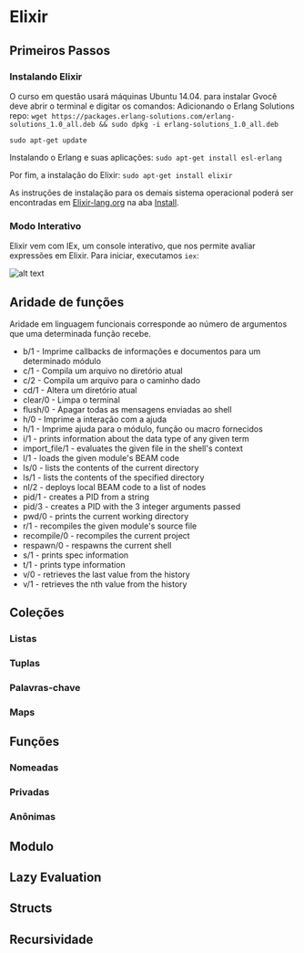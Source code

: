 # Elixir

## Primeiros Passos

### Instalando Elixir

O curso em questão usará máquinas Ubuntu 14.04.
para instalar Gvocê deve abrir o terminal e digitar os comandos:
Adicionando o Erlang Solutions repo:
`wget https://packages.erlang-solutions.com/erlang-solutions_1.0_all.deb && sudo dpkg -i erlang-solutions_1.0_all.deb`

`sudo apt-get update`

Instalando o Erlang e suas aplicações:
`sudo apt-get install esl-erlang`

Por fim, a instalação do Elixir:
`sudo apt-get install elixir`

As instruções de instalação para os demais sistema operacional poderá ser encontradas em [Elixir-lang.org](https://elixir-lang.org/) na aba [Install](https://elixir-lang.org/install.html).

### Modo Interativo

Elixir vem com IEx, um console interativo, que nos permite avaliar expressões em Elixir.
Para iniciar, executamos `iex`:

![alt text](https://github.com/outrofrankjr/elixir/blob/master/img/modointerativo.png "Modo interativo do Elixir")


## Aridade de funções

Aridade em linguagem funcionais corresponde ao número de argumentos que uma determinada função recebe.

* b/1           - Imprime callbacks de informações e documentos para um determinado módulo
* c/1           - Compila um arquivo no diretório atual
* c/2           - Compila um arquivo para o caminho dado
* cd/1          - Altera um diretório atual
* clear/0       - Limpa o terminal
* flush/0       - Apagar todas as mensagens enviadas ao shell
* h/0           - Imprime a interação com a ajuda
* h/1           - Imprime ajuda para o módulo, função ou macro fornecidos
* i/1           - prints information about the data type of any given term
* import_file/1 - evaluates the given file in the shell's context
* l/1           - loads the given module's BEAM code
* ls/0          - lists the contents of the current directory
* ls/1          - lists the contents of the specified directory
* nl/2          - deploys local BEAM code to a list of nodes
* pid/1         - creates a PID from a string
* pid/3         - creates a PID with the 3 integer arguments passed
* pwd/0         - prints the current working directory
* r/1           - recompiles the given module's source file
* recompile/0   - recompiles the current project
* respawn/0     - respawns the current shell
* s/1           - prints spec information
* t/1           - prints type information
* v/0           - retrieves the last value from the history
* v/1           - retrieves the nth value from the history


## Coleções
### Listas

### Tuplas

### Palavras-chave

### Maps


## Funções
### Nomeadas

### Privadas

### Anônimas


## Modulo


## Lazy Evaluation


## Structs


## Recursividade
